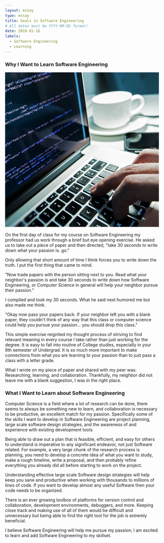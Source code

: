 ```yaml
---
layout: essay
type: essay
title: Goals in Software Engineering
# All dates must be YYYY-MM-DD format!
date: 2018-01-16
labels:
  - Software Engineering
  - Learning
---
```


### Why I Want to Learn Software Engineering ###

<img class="ui small right floated rounded image" src="../images/softwareEngineering.png">

On the first day of class for my course on Software Engineering my professor had us work through a brief but eye opening exercise. He asked us to take out a piece of paper and then directed, "take 30 seconds to write down what your passion is. go." 

Only allowing that short amount of time I think forces you to write down the truth. I put the first thing that came to mind.

"Now trade papers with the person sitting next to you. Read what your neighbor's passion is and take 30 seconds to write down how Software Engineering, or Computer Science in general will help your neighbor pursue their passion." 

I complied and took my 30 seconds. What he said next humored me but also made me think.

"Okay now pass your papers back. If your neighbor left you with a blank paper, they couldn't think of any way that this class or computer science could help you pursue your passion... you should drop this class."

This simple exercise reignited my thought process of striving to find relevant meaning in every course I take rather than just working for the degree. It is easy to fall into routine of College studies, especially in your 8th semester of Undergrad. It is so much more important to make connections from what you are learning to your passion than to just pass a class with a letter grade. 

What I wrote on my piece of paper and shared with my peer was: Researching, learning, and collaboration. Thankfully, my neighbor did not leave me with a blank suggestion, I was in the right place.

### What I Want to Learn about Software Engineering ###

Computer Science is a field where a lot of research can be done, there seems to always be something new to learn, and collaboration is necessary to be productive, an excellent match for my passion. Specifically some of the skills I want to develop in Software Engineering are project planning, large scale software design strategies, and the awareness of and experience with existing development tools.

Being able to draw out a plan that is feasible, efficient, and easy for others to understand is imperative to any significant endeavor, not just Software related. For example, a very large chunk of the research process is planning, you need to develop a concrete idea of what you want to study, make a rough timeline, write a proposal, and then probably refine everything you already did all before starting to work on the project.  

Understanding effective large scale Software design strategies will help keep you sane and productive when working with thousands to millions of lines of code. If you want to develop almost any useful Software then your code needs to be organized.

There is an ever growing toolbox of platforms for version control and collaboration, development environments, debuggers, and more. Keeping close track and making use of all of them would be difficult and unnecessary but being able to find the right tool for the job is extremly beneficial. 

I believe Software Engineering will help me pursue my passion; I am excited to learn and add Software Engineering to my skillset.  
